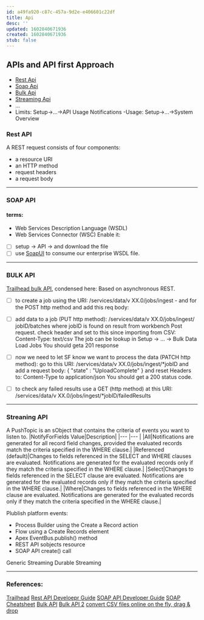 ```yaml
---
id: a49fa920-c87c-457a-9d2e-e406601c22df
title: Api
desc: ''
updated: 1602840671936
created: 1602840671936
stub: false
---
```


## APIs and API first Approach

- [Rest Api](https://trailhead.salesforce.com/content/learn/modules/api_basics/api_basics_rest)
- [Soap Api](https://trailhead.salesforce.com/content/learn/modules/api_basics/api_basics_soap)
- [Bulk Api](https://trailhead.salesforce.com/content/learn/modules/api_basics/api_basics_bulk)
- [Streaming Api](https://trailhead.salesforce.com/content/learn/modules/api_basics/api_basics_streaming)
- ...
- Limits: Setup->...->API Usage Notifications
-Usage: Setup->...->System Overview

### Rest API
A REST request consists of four components:
- a resource URI
- an HTTP method
- request headers
- a request body

---

### SOAP API

 #### terms:
- Web Services Description Language (WSDL) 
- Web Services Connector (WSC)
Enable it:
- [ ] setup -> API -> and download the file
- [ ] use [SoapUI](https://www.soapui.org/downloads/soapui/) to consume our enterprise WSDL file.

---

### BULK API
[Trailhead bulk API](https://trailhead.salesforce.com/content/learn/modules/api_basics/api_basics_bulk), condensed here:
Based on asynchronous REST.
- [ ] to create a job using the URI: /services/data/v XX.0/jobs/ingest  - and for the POST http method and add this req body:

- [ ] add data to a job (PUT http method): /services/data/v XX.0/jobs/ingest/ jobID/batches where jobID is found on result from workbench Post request.
check header and set to this since importing from CSV: Content-Type: text/csv
The job can be lookup in Setup -> ... -> Bulk Data Load Jobs
You should geta 201 response
- [ ] now we need to let SF know we want to process the data (PATCH http method): go to this URI: /services/data/v XX.0/jobs/ingest/*jobID and add a request body:
{
   "state" : "UploadComplete"
}
and reset Headers to: Content-Type to application/json
You should get a 200 status code.
- [ ] to check any failed results use a GET (http method) at this URI: /services/data/v XX.0/jobs/ingest/*jobID/failedResults

---

### Streaning API

A PushTopic is an sObject that contains the criteria of events you want to listen to.
|NotifyForFields  Value|Description|
|--- |--- |
|All|Notifications are generated for all record field changes, provided the evaluated records match the criteria specified in the WHERE clause.|
|Referenced (default)|Changes to fields referenced in the SELECT and WHERE clauses are evaluated. Notifications are generated for the evaluated records only if they match the criteria specified in the WHERE clause.|
|Select|Changes to fields referenced in the SELECT clause are evaluated. Notifications are generated for the evaluated records only if they match the criteria specified in the WHERE clause.|
|Where|Changes to fields referenced in the WHERE clause are evaluated. Notifications are generated for the evaluated records only if they match the criteria specified in the WHERE clause.|

Plublish platform events:
* Process Builder using the Create a Record action
* Flow using a Create Records element
* Apex EventBus.publish() method
* REST API sobjects resource
* SOAP API create() call

Generic Streaming
Durable Streaming


---
### References:
[Trailhead](https://trailhead.salesforce.com/en/content/learn/modules/api_basics/api_basics_overview)
[Rest API Develoepr Guide](https://developer.salesforce.com/docs/atlas.en-us.224.0.api_rest.meta/api_rest/intro_what_is_rest_api.htm)
[SOAP API Developer Guide](https://developer.salesforce.com/docs/atlas.en-us.224.0.api.meta/api/)
[SOAP Cheatsheet](http://resources.docs.salesforce.com/rel1/doc/en-us/static/pdf/SF_Soap_API_cheatsheet_web.pdf)
[Bulk API](https://developer.salesforce.com/docs/atlas.en-us.224.0.api_asynch.meta/api_asynch/asynch_api_intro.htm)
[Bulk API 2](https://developer.salesforce.com/docs/atlas.en-us.api_bulk_v2.meta/api_bulk_v2/introduction_bulk_api_2.htm)
[convert CSV files online on the fly, drag & drop](https://app.rawgraphs.io/)
